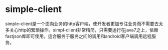 # simple-client
simple-client是一个面向业务的http客户端，使开发者更加专注业务而不需要去太多关心http的繁琐操作。simpl-client非常精简，只需要运行在java7之上，依赖fastjson库即可使用。适合服务于服务之间的调用和android客户端调用远程服务。